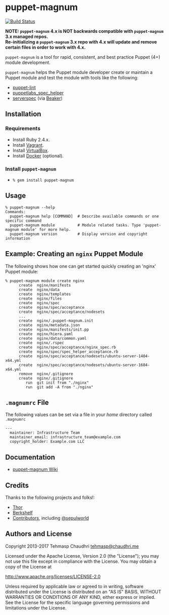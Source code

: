 # puppet-magnum

[![Build Status](https://travis-ci.org/tehmaspc/puppet-magnum.svg?branch=master)](https://travis-ci.org/tehmaspc/puppet-magnum)

**NOTE: `puppet-magnum` 4.x is NOT backwards compatible with `puppet-magnum` 3.x managed repos.  
Re-initializing a `puppet-magnum` 3.x repo with 4.x will update and remove certain files in order to work with 4.x.**

`puppet-magnum` is a tool for rapid, consistent, and best practice Puppet (4+) module development.

`puppet-magnum` helps the Puppet module developer create or maintain a Puppet module and test the module with tools like the following:

* [puppet-lint](http://puppet-lint.com)
* [puppetlabs_spec_helper](http://github.com/puppetlabs/puppetlabs_spec_helper)
* [serverspec](http://serverspec.org) (via [Beaker](https://github.com/puppetlabs/beaker))

## Installation

### Requirements

* Install Ruby 2.4.x.
* Install [Vagrant](https://www.vagrantup.com).
* Install [VirtualBox](https://www.virtualbox.org/wiki/VirtualBox).
* Install [Docker](https://www.docker.com) (optional).

### Install `puppet-magnum`

* `% gem install puppet-magnum`

## Usage

    % puppet-magnum --help
    Commands:
      puppet-magnum help [COMMAND]  # Describe available commands or one specific command
      puppet-magnum module          # Module related tasks. Type 'puppet-magnum module' for more help.
      puppet-magnum version         # Display version and copyright information

## Example: Creating an `nginx` Puppet Module

The following shows how one can get started quickly creating an 'nginx' Puppet module:

    % puppet-magnum module create nginx
          create  nginx/manifests
          create  nginx/data
          create  nginx/templates
          create  nginx/files
          create  nginx/spec
          create  nginx/spec/acceptance
          create  nginx/spec/acceptance/nodesets
          ...
          create  nginx/.puppet-magnum.init
          create  nginx/metadata.json
          create  nginx/manifests/init.pp
          create  nginx/hiera.yaml
          create  nginx/data/common.yaml
          create  nginx/.rspec
          create  nginx/spec/acceptance/nginx_spec.rb
          create  nginx/spec/spec_helper_acceptance.rb
          create  nginx/spec/acceptance/nodesets/ubuntu-server-1404-x64.yml
          create  nginx/spec/acceptance/nodesets/ubuntu-server-1604-x64.yml
          remove  nginx/.gitignore
          create  nginx/.gitignore
             run  git init from "./nginx"
             run  git add -A from "./nginx"

## `.magnumrc` File
The following values can be set via a file in your *home* directory called `.magnumrc`

```
---
  maintainer: Infrastructure Team
  maintainer_email: infrastructure_team@example.com
  copyright_holder: Example.com LLC
```

## Documentation

* [puppet-magnum Wiki](https://github.com/tehmaspc/puppet-magnum/wiki)

## Credits

Thanks to the following projects and folks!:

* [Thor](http://whatisthor.com/)
* [Berkshelf](http://berkshelf.com/)
* [Contributors](https://github.com/tehmaspc/puppet-magnum/graphs/contributors), including [@sepulworld](https://github.com/sepulworld)

## Authors and License

Copyright 2013-2017 Tehmasp Chaudhri <tehmasp@chaudhri.me>

Licensed under the Apache License, Version 2.0 (the "License");
you may not use this file except in compliance with the License.
You may obtain a copy of the License at

http://www.apache.org/licenses/LICENSE-2.0

Unless required by applicable law or agreed to in writing, software
distributed under the License is distributed on an "AS IS" BASIS,
WITHOUT WARRANTIES OR CONDITIONS OF ANY KIND, either express or implied.
See the License for the specific language governing permissions and
limitations under the License.
